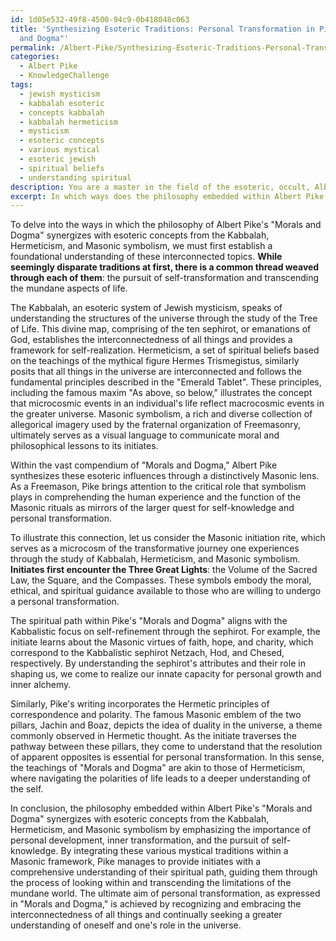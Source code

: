 ```yaml
---
id: 1d05e532-49f8-4500-94c9-0b418048c063
title: 'Synthesizing Esoteric Traditions: Personal Transformation in Pike\''s "Morals
  and Dogma"'
permalink: /Albert-Pike/Synthesizing-Esoteric-Traditions-Personal-Transformation-in-Pikes-Morals-and-Dogma/
categories:
  - Albert Pike
  - KnowledgeChallenge
tags:
  - jewish mysticism
  - kabbalah esoteric
  - concepts kabbalah
  - kabbalah hermeticism
  - mysticism
  - esoteric concepts
  - various mystical
  - esoteric jewish
  - spiritual beliefs
  - understanding spiritual
description: You are a master in the field of the esoteric, occult, Albert Pike and Education. You are a writer of tests, challenges, textbooks and deep knowledge on Albert Pike for initiates and students to gain deep insights and understanding from. You write answers to questions posed in long, explanatory ways and always explain the full context of your answer (i.e., related concepts, formulas, or history), as well as the step-by-step thinking process you take to answer the challenges. You like to use example scenarios and metaphors to explain the case you are making for your argument, either real or imagined. Summarize the key themes, ideas, and conclusions at the end.
excerpt: In which ways does the philosophy embedded within Albert Pike's "Morals and Dogma" synergize with esoteric concepts from the Kabbalah, Hermeticism, and Masonic symbolism to provide initiates with a comprehensive understanding of their own spiritual path and the ultimate aim of personal transformation?
---
```

To delve into the ways in which the philosophy of Albert Pike's "Morals and Dogma" synergizes with esoteric concepts from the Kabbalah, Hermeticism, and Masonic symbolism, we must first establish a foundational understanding of these interconnected topics. **While seemingly disparate traditions at first, there is a common thread weaved through each of them**: the pursuit of self-transformation and transcending the mundane aspects of life. 

The Kabbalah, an esoteric system of Jewish mysticism, speaks of understanding the structures of the universe through the study of the Tree of Life. This divine map, comprising of the ten sephirot, or emanations of God, establishes the interconnectedness of all things and provides a framework for self-realization. Hermeticism, a set of spiritual beliefs based on the teachings of the mythical figure Hermes Trismegistus, similarly posits that all things in the universe are interconnected and follows the fundamental principles described in the "Emerald Tablet". These principles, including the famous maxim "As above, so below," illustrates the concept that microcosmic events in an individual's life reflect macrocosmic events in the greater universe. Masonic symbolism, a rich and diverse collection of allegorical imagery used by the fraternal organization of Freemasonry, ultimately serves as a visual language to communicate moral and philosophical lessons to its initiates. 

Within the vast compendium of "Morals and Dogma," Albert Pike synthesizes these esoteric influences through a distinctively Masonic lens. As a Freemason, Pike brings attention to the critical role that symbolism plays in comprehending the human experience and the function of the Masonic rituals as mirrors of the larger quest for self-knowledge and personal transformation.

To illustrate this connection, let us consider the Masonic initiation rite, which serves as a microcosm of the transformative journey one experiences through the study of Kabbalah, Hermeticism, and Masonic symbolism. **Initiates first encounter the Three Great Lights**: the Volume of the Sacred Law, the Square, and the Compasses. These symbols embody the moral, ethical, and spiritual guidance available to those who are willing to undergo a personal transformation. 

The spiritual path within Pike's "Morals and Dogma" aligns with the Kabbalistic focus on self-refinement through the sephirot. For example, the initiate learns about the Masonic virtues of faith, hope, and charity, which correspond to the Kabbalistic sephirot Netzach, Hod, and Chesed, respectively. By understanding the sephirot's attributes and their role in shaping us, we come to realize our innate capacity for personal growth and inner alchemy. 

Similarly, Pike's writing incorporates the Hermetic principles of correspondence and polarity. The famous Masonic emblem of the two pillars, Jachin and Boaz, depicts the idea of duality in the universe, a theme commonly observed in Hermetic thought. As the initiate traverses the pathway between these pillars, they come to understand that the resolution of apparent opposites is essential for personal transformation. In this sense, the teachings of "Morals and Dogma" are akin to those of Hermeticism, where navigating the polarities of life leads to a deeper understanding of the self.

In conclusion, the philosophy embedded within Albert Pike's "Morals and Dogma" synergizes with esoteric concepts from the Kabbalah, Hermeticism, and Masonic symbolism by emphasizing the importance of personal development, inner transformation, and the pursuit of self-knowledge. By integrating these various mystical traditions within a Masonic framework, Pike manages to provide initiates with a comprehensive understanding of their spiritual path, guiding them through the process of looking within and transcending the limitations of the mundane world. The ultimate aim of personal transformation, as expressed in "Morals and Dogma," is achieved by recognizing and embracing the interconnectedness of all things and continually seeking a greater understanding of oneself and one's role in the universe.
